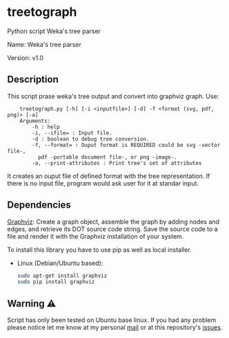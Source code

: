 # treetograph
Python script Weka's tree parser

Name: Weka's tree parser 

Version: v1.0

Description
----
This script prase weka's tree output and convert into graphviz graph.
Use:
```
    treetograph.py [-h] [-i <inputfile>] [-d] -f <format (svg, pdf, png)> [-a]
    Arguments:
        -h : help
        -i, --ifile= : Input file.
        -d : boolean to debug tree conversion.
        -f, --format= : Ouput format is REQUIRED could be svg -vector file-,
          pdf -portable document file-, or png -image-.
        -a, --print-attributes : Print tree's set of attributes
```
It creates an ouput file of defined format with the tree representation.
If there is no input file, program would ask user for it at standar input.


Dependencies
----
 
[Graphviz][1]: Create a graph object, assemble the graph by adding nodes and edges, and retrieve its DOT source code string. Save the source code to a file and render it with the Graphviz installation of your system.

To install this library you have to use pip as well as local installer.

- Linux (Debian/Ubuntu based):
    ```bash
    sudo apt-get install graphviz
    sudo pip install graphviz
    ```

Warning :warning:
----
Script has only been tested on Ubuntu base linux. If you had any problem please notice let me know at my personal [mail][3] or at this repository's [issues][2].


[1]: https://pypi.python.org/pypi/graphviz
[2]: https://github.com/ismtabo/treetograph/issues/new
[3]: https://github.com/ismtabo
